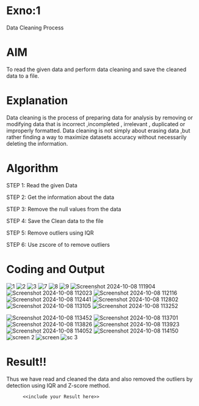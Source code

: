 # Exno:1
Data Cleaning Process

# AIM
To read the given data and perform data cleaning and save the cleaned data to a file.

# Explanation
Data cleaning is the process of preparing data for analysis by removing or modifying data that is incorrect ,incompleted , irrelevant , duplicated or improperly formatted. Data cleaning is not simply about erasing data ,but rather finding a way to maximize datasets accuracy without necessarily deleting the information.

# Algorithm
STEP 1: Read the given Data

STEP 2: Get the information about the data

STEP 3: Remove the null values from the data

STEP 4: Save the Clean data to the file

STEP 5: Remove outliers using IQR

STEP 6: Use zscore of to remove outliers

# Coding and Output
![1](https://github.com/user-attachments/assets/be06e040-4f65-4670-bf3a-779bec8537ef)
![2](https://github.com/user-attachments/assets/67bc2ffa-da19-44e5-8af7-129e997f4ba6)
![3](https://github.com/user-attachments/assets/b83edfd0-0843-4526-aa6c-2dd1297f7a96)
![7](https://github.com/user-attachments/assets/0598a1e6-0229-4ead-a953-3176b8503371)
![8](https://github.com/user-attachments/assets/59134607-ab7b-44b4-8f01-54d48359002a)
![9](https://github.com/user-attachments/assets/fc14329e-2d14-40de-bb64-c0389d20d2b7)
![Screenshot 2024-10-08 111904](https://github.com/user-attachments/assets/eb9507de-60ce-430e-b2b5-0643a19db1a0)
![Screenshot 2024-10-08 112023](https://github.com/user-attachments/assets/f9bf08e4-62ff-4bdf-b3f6-bedc6f9f1c1a)
![Screenshot 2024-10-08 112116](https://github.com/user-attachments/assets/524e0380-76bc-4e6e-8b00-670e7e979104)
 ![Screenshot 2024-10-08 112441](https://github.com/user-attachments/assets/70c2f5a6-5752-4161-b768-ab27a6dae22e)
![Screenshot 2024-10-08 112802](https://github.com/user-attachments/assets/dd758cb0-9612-4adf-92c9-53c7879fd36e)
![Screenshot 2024-10-08 113105](https://github.com/user-attachments/assets/bbfb4901-a96a-4627-b286-fba2f6b7ac81)
![Screenshot 2024-10-08 113252](https://github.com/user-attachments/assets/34d32bab-c494-4868-8145-d8251e7d2da9)

![Screenshot 2024-10-08 113452](https://github.com/user-attachments/assets/8d3d5fb4-e87b-45c9-ad4c-6f8d9c0dfbfe)
![Screenshot 2024-10-08 113701](https://github.com/user-attachments/assets/56a7d03b-63ee-4b06-bf0b-18380d506c93)
![Screenshot 2024-10-08 113826](https://github.com/user-attachments/assets/ee49edb8-4f85-42ca-bd10-da2d7af664e6)
![Screenshot 2024-10-08 113923](https://github.com/user-attachments/assets/13e9bbe5-d949-45bd-a3a4-e6a75db33da4)
![Screenshot 2024-10-08 114052](https://github.com/user-attachments/assets/3f8c2998-2ede-4b11-9a29-4614c77d5939)
![Screenshot 2024-10-08 114150](https://github.com/user-attachments/assets/900b836b-cb94-4834-b434-b0b39cdac2d6)
![screen 2](https://github.com/user-attachments/assets/9c8f7df2-fc53-48c3-bc45-0cc83251cc9c)
![screen](https://github.com/user-attachments/assets/027efadd-6486-41fb-a25d-ca9b93f14add)
![sc 3](https://github.com/user-attachments/assets/7a30d71e-9be6-481a-aa98-43366e3af32b)


# Result!!
Thus we have read and cleaned the data and also removed the outliers by detection using IQR and Z-score method.

          <<include your Result here>>

